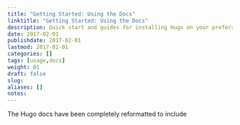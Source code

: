 ```yaml
---
title: "Getting Started: Using the Docs"
linktitle: "Getting Started: Using the Docs"
description: Quick start and guides for installing Hugo on your preferred operating system.
date: 2017-02-01
publishdate: 2017-02-01
lastmod: 2017-02-01
categories: []
tags: [usage,docs]
weight: 01
draft: false
slug:
aliases: []
notes:
---
```


The Hugo docs have been completely reformatted to include